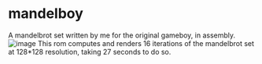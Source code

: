 # mandelboy
A mandelbrot set written by me for the original gameboy, in assembly.
![image](https://user-images.githubusercontent.com/89883425/156067391-5d1770ab-fb87-441d-b1d7-2cf40e1bea9c.png)
This rom computes and renders 16 iterations of the mandelbrot set at 128\*128 resolution, taking 27 seconds to do so. 
